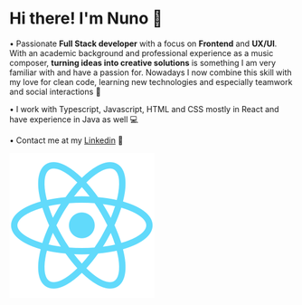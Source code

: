 # Hi there! I'm Nuno :speech_balloon:

•	 Passionate **Full Stack developer** with a focus on **Frontend** and **UX/UI**.
With an academic background and professional experience as a music composer, **turning ideas into creative solutions** is something I am very familiar with and have a passion for. 
Nowadays I now combine this skill with my love for clean code, learning new technologies and especially teamwork and social interactions :space_invader:

•	 I work with Typescript, Javascript, HTML and CSS mostly in React and have experience in Java as well :computer:

•	 Contact me at my [Linkedin](www.linkedin.com/in/nuno-craveiro) :rocket:

<img src='https://github.com/devicons/devicon/blob/master/icons/react/react-original.svg'>
